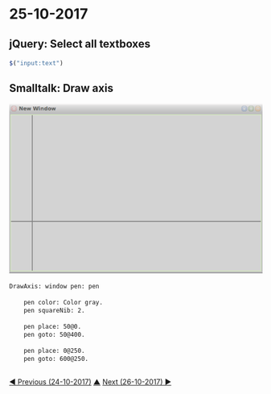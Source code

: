# 25-10-2017

## jQuery: Select all textboxes
```javascript
$("input:text")
```

## Smalltalk: Draw axis
![draw axis](draw-axis.png)
```smalltalk
DrawAxis: window pen: pen

	pen color: Color gray.
	pen squareNib: 2.

	pen place: 50@0.
	pen goto: 50@400.

	pen place: 0@250.
	pen goto: 600@250.


```


[◀ Previous (24-10-2017)](https://github.com/humayuns/Workspace/blob/master/Diary/2017/October/24/notebook.md) [▲](https://github.com/humayuns/Workspace/tree/master/Diary/2017/October)
[Next (26-10-2017) ▶](https://github.com/humayuns/Workspace/blob/master/Diary/2017/October/26/notebook.md)